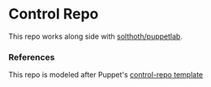 # Control Repo
This repo works along side with [solthoth/puppetlab](https://github.com/solthoth/PuppetLab).

### References
This repo is modeled after Puppet's [control-repo template](https://github.com/puppetlabs/control-repo)